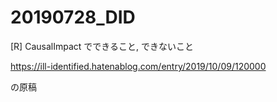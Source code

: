 # 20190728_DID

[R] CausalImpact でできること, できないこと

https://ill-identified.hatenablog.com/entry/2019/10/09/120000

の原稿
